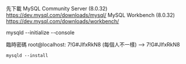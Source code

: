 先下載 
MySQL Community Server (8.0.32)
https://dev.mysql.com/downloads/mysql/
MySQL Workbench (8.0.32)
https://dev.mysql.com/downloads/workbench/


mysqld --initialize --console

臨時密碼 root@localhost: 7!G#JlfxRkN8 (每個人不一樣)
--> 7!G#JlfxRkN8

```
mysqld --install
```
